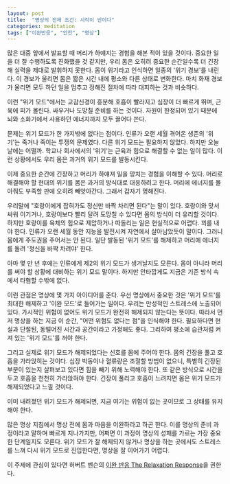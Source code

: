 ```yaml
---
layout: post
title:  "명상의 전제 조건: 시작이 반이다"
categories: meditation
tags: ["이완반응", "안전", "명상"]
---
```


많은 대중 앞에서 발표할 때 머리가 하얘지는 경험을 해본 적이 있을 것이다. 중요한 일을 더 잘 수행하도록 진화했을 것 같지만, 우리 몸은 오히려 중요한 순간일수록 더 긴장해 실력을 제대로 발휘하지 못한다. 몸이 위기라고 인식하면 일종의 '위기 경보'를 내린다. 이 경보가 울리면 몸은 짧은 시간 내에 평소와 다른 상태로 변화한다. 마치 화재 경보가 울리면 모두 하던 일을 멈추고 정해진 절차에 따라 대피하는 것과 비슷하다.

이런 "위기 모드"에서는 교감신경이 흥분해 호흡이 빨라지고 심장이 더 빠르게 뛰며, 근육에 피가 몰린다. 싸우거나 도망칠 준비를 하는 것이다. 자원이 한정되어 있기 때문에 뇌와 소화기에서 사용하던 에너지까지 모두 끌어다 쓴다.

문제는 위기 모드가 한 가지밖에 없다는 점이다. 인류가 오랜 세월 겪어온 생존의 '위기'는 죽거나 죽이는 투쟁의 문제였다. 다른 위기 모드는 필요하지 않았다. 하지만 오늘날에는 어떨까. 학교나 회사에서의 '위기'는 근육과 힘으로 해결할 수 없는 일이 많다. 이런 상황에서도 우리 몸은 과거의 위기 모드를 발동시킨다.

이제 중요한 순간에 긴장하고 머리가 하얘져 일을 망치는 경험을 이해할 수 있다. 머리로 해결해야 할 현대의 위기를 몸은 과거의 방식대로 대응하려고 한다. 머리에 에너지를 몰아줘도 부족할 판에 오히려 빼앗아간다. 그래서 갑자기 멍해진다.

우리말에 "호랑이에게 잡혀가도 정신만 바짝 차리면 된다"는 말이 있다. 호랑이와 맞서 싸워 이기거나, 호랑이보다 빨리 달려 도망칠 수 있다면 몸의 방식이 더 유리할 것이다. 하지만 호랑이를 육체의 힘으로 제압하거나 따돌리는 일은 현실적으로 어렵다. 꾀를 내야 한다. 인류가 오랜 세월 동안 지능을 발전시켜 자연에서 살아남았듯이 말이다. 그러니 몸에게 주도권을 주어서는 안 된다. 일단 발동된 '위기 모드'를 해제하고 머리에 에너지를 돌려 '정신을 바짝 차려야' 한다.

아마 몇 만 년 후에는 인류에게 제2의 위기 모드가 생겨날지도 모른다. 몸이 아니라 머리를 써야 할 상황에 대비하는 위기 모드 말이다. 하지만 안타깝게도 지금은 기존 방식 속에서 타협할 수밖에 없다.

이런 관점은 명상에 몇 가지 아이디어를 준다. 우선 명상에서 중요한 것은 '위기 모드'를 최대한 해제하고 '이완 모드'로 들어가는 일이다. 우리는 만성적인 스트레스에 노출되어 있다. 가시적인 위험이 없어도 위기 모드가 완전히 해제되지 않는다는 뜻이다. 따라서 먼저 명상을 하는 지금 이 순간, "어떤 위험도 없다는 점"을 인식해야 한다. 필요하다면 현실과 단절된, 동떨어진 시간과 공간이라고 가정해도 좋다. 그리하여 평소에 습관처럼 켜져 있는 '위기 모드'를 꺼야 한다.

그리고 실제로 위기 모드가 해제되었다는 신호를 몸에 주어야 한다. 몸의 긴장을 풀고 호흡을 가라앉히는 것이다. 심장 박동이나 혈류량은 조절할 방법이 없으니, 특별히 긴장된 부분이 있는지 살펴보고 있다면 힘을 빼기 위해 노력해야 한다. 또 같은 방식으로 시간을 두고 호흡을 천천히 가라앉혀야 한다. 긴장이 풀리고 호흡이 느려지면 몸은 위기 모드가 해제되었다고 느낄 것이다.

이미 내려졌던 위기 모드가 해제되면, 지금 여기는 위험이 없는 곳이므로 그 상태를 유지해야 한다.

많은 명상 지침에서 명상 전에 몸과 마음을 이완하라고 하곤 한다. 이를 명상의 준비 과정이라고 말하며 빠르게 지나가지만, 어쩌면 이 과정이 명상의 성패를 가르는 가장 중요한 단계일지도 모른다. 위기 모드가 잘 해제되지 않거나 명상을 하는 곳에서도 스트레스를 느껴 다시 위기 모드로 진입한다면, 명상을 잘 이어가기 어렵다.

이 주제에 관심이 있다면 허버트 벤슨의 [이완 반응 The Relaxation Response](https://www.aladin.co.kr/shop/wproduct.aspx?itemid=241333209)을 권한다.
